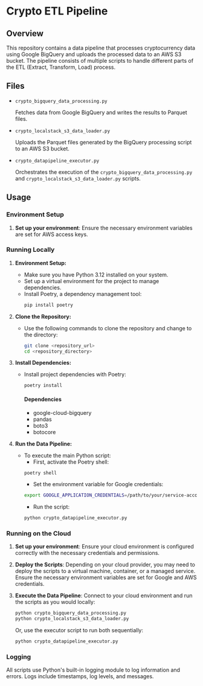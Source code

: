 # Crypto ETL Pipeline

## Overview

This repository contains a data pipeline that processes cryptocurrency data using Google BigQuery and uploads the processed data to an AWS S3 bucket. The pipeline consists of multiple scripts to handle different parts of the ETL (Extract, Transform, Load) process.

## Files

- `crypto_bigquery_data_processing.py`

   Fetches data from Google BigQuery and writes the results to Parquet files.

- `crypto_localstack_s3_data_loader.py`

   Uploads the Parquet files generated by the BigQuery processing script to an AWS S3 bucket.

-  `crypto_datapipeline_executor.py`

   Orchestrates the execution of the `crypto_bigquery_data_processing.py` and `crypto_localstack_s3_data_loader.py` scripts.

## Usage

### Environment Setup

1. **Set up your environment**: Ensure the necessary environment variables are set for AWS access keys.

### Running Locally

1. **Environment Setup:**
   - Make sure you have Python 3.12 installed on your system.
   - Set up a virtual environment for the project to manage dependencies.
   - Install Poetry, a dependency management tool:
     ```bash
     pip install poetry
     ```

2. **Clone the Repository:**
   - Use the following commands to clone the repository and change to the directory:
     ```bash
     git clone <repository_url>
     cd <repository_directory>
     ```

3. **Install Dependencies:**
   - Install project dependencies with Poetry:
     ```bash
     poetry install
     ```
      #### Dependencies
      - google-cloud-bigquery
      - pandas
      - boto3
      - botocore


4. **Run the Data Pipeline:**
   - To execute the main Python script:
     - First, activate the Poetry shell:
     ```bash
     poetry shell 
     ```
     - Set the environment variable for Google credentials:
     ```bash
     export GOOGLE_APPLICATION_CREDENTIALS=/path/to/your/service-account-key.json
     ```
     - Run the script:
     ```bash
     python crypto_datapipeline_executor.py
     ```
### Running on the Cloud

1. **Set up your environment**: Ensure your cloud environment is configured correctly with the necessary credentials and permissions.

2. **Deploy the Scripts**: Depending on your cloud provider, you may need to deploy the scripts to a virtual machine, container, or a managed service. Ensure the necessary environment variables are set for Google and AWS credentials.

3. **Execute the Data Pipeline**: Connect to your cloud environment and run the scripts as you would locally:
   ```bash
   python crypto_bigquery_data_processing.py
   python crypto_localstack_s3_data_loader.py
   ```
   Or, use the executor script to run both sequentially:
   ```bash
   python crypto_datapipeline_executor.py
   ```

### Logging
All scripts use Python's built-in logging module to log information and errors. Logs include timestamps, log levels, and messages.